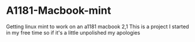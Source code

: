 # A1181-Macbook-mint
Getting linux mint to work on an a1181 macbook 2,1
This is a project I started in my free time so if it's a little unpolished my apologies
